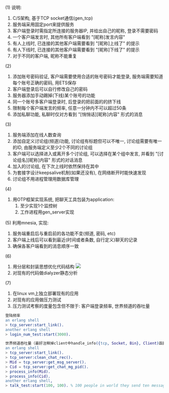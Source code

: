 (1)
说明:
1. C/S架构, 基于TCP socket通信(gen_tcp)
2. 服务端采用固定port来提供服务
3. 客户端登录时需指定所连接的服务器IP, 并给出自己的昵称, 登录不需要密码
4. 一个客户端发言时, 其他所有客户端看到 "[昵称]发言内容"
5. 有人上线时, 已连接的其他客户端需要看到 "[昵称]上线了" 的提示
6. 有人下线时, 已连接的其他客户端需要看到 "[昵称]下线了" 的提示
7. 对于不同的客户端, 昵称不能重复

(2)
1. 添加账号密码验证, 客户端需要使用合适的账号密码才能登录, 服务端需要知道每个账号正确的密码, 用ETS保存
2. 客户端登录后可以自行修改自己的密码
3. 服务器添加手动踢掉(下线)某个账号的功能
4. 同一个账号多客户端登录时, 后登录的把前面的的挤下线
5. 限制每个客户端发言的频率, 任意一分钟内不可以超过50条
6. 添加私聊功能, 私聊时仅对方看到 "[悄悄话][昵称]内容" 形式的消息

(3)
1. 服务端添加在线人数查询
2. 添加自定义讨论组(频道)功能, 讨论组有标题但可以不唯一, 讨论组需要有唯一的ID, 由服务端定义至少2个不同的讨论组
3. 客户端可以选择进入或离开多个讨论组, 可以选择在某个组中发言, 并看到 "[讨论组名][昵称]内容" 形式的对话消息
4. 加入的讨论组, 在下次上线时依然保持在其中
5. 为套接字设计keepsalive机制(如果还没有), 在网络断开时能快速发现
6. 讨论组不用进程管理用数据库管理

(4)
1. 用OTP框架实现系统, 把聊天工具包装为application:
    1) 至少实现1个监控树
    2) 工作进程用gen_server实现

(5)
利用mnesia, 实现: 
1. 服务端重启后与重启前的各功能不变(频道, 密码, etc)
2. 客户端上线后可以看到最近(时间或者条数, 自行定义)聊天的记录
3. 确保各客户端看到的消息顺序一致

(6)
1. 用分层和封装思想优化代码结构
![](http://oqzgtjqen.bkt.clouddn.com/tcp_chat_server_and_client.jpg)
2. 对现有的代码做dialyzer静态分析

(7)
1. 在linux vm上独立部署现有的应用
2. 对现有的应用做压力测试
3. 压力测试考察的度量包含但不限于: 客户端登录频率, 世界频道的吞吐量
```erlang
登陆频率
an erlang shell
> tcp_server:start_link().
another erlang shell
> login_num_test:start(3000).
```
```erlang
世界频道吞吐量（最好注释掉client中handle_info({tcp, Socket, Bin}, Client)函数中的decode(Bin)函数让client端不输出任何内容）。
an erlang shell
> tcp_server:start_link().
> tcp_server:clean_chat_rec().
> Mid = tcp_server:get_msg_server().
> Cid = tcp_server:get_chat_mg_pid().
> process_info(Mid).
> process_info(Cid).
another erlang shell,
> talk_test:start(100, 100). % 100 people in world they send ten message per second.
```
